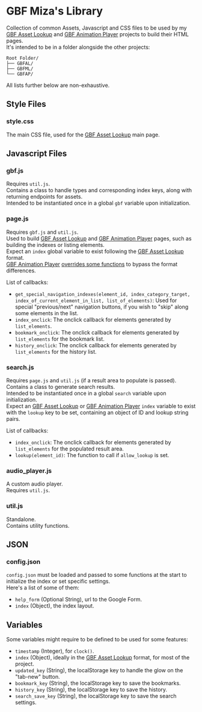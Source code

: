 # GBF Miza's Library  
Collection of common Assets, Javascript and CSS files to be used by my [GBF Asset Lookup](https://github.com/MizaGBF/GBFAL) and [GBF Animation Player](https://github.com/MizaGBF/GBFAP) projects to build their HTML pages.  
It's intended to be in a folder alongside the other projects:  
```
Root Folder/
├── GBFAL/
├── GBFML/
└── GBFAP/
```  
  
All lists further below are non-exhaustive.  
  
## Style Files  
  
### style.css  
The main CSS file, used for the [GBF Asset Lookup](https://github.com/MizaGBF/GBFAL) main page.  
  
## Javascript Files  
  
### gbf.js  
Requires `util.js`.  
Contains a class to handle types and corresponding index keys, along with returning endpoints for assets.  
Intended to be instantiated once in a global `gbf` variable upon initialization.  
  
### page.js  
Requires `gbf.js` and `util.js`.  
Used to build [GBF Asset Lookup](https://github.com/MizaGBF/GBFAL) and [GBF Animation Player](https://github.com/MizaGBF/GBFAP) pages, such as building the indexes or listing elements.  
Expect an `index` global variable to exist following the [GBF Asset Lookup](https://github.com/MizaGBF/GBFAL) format.  
[GBF Animation Player](https://github.com/MizaGBF/GBFAP) [overrides some functions](https://github.com/MizaGBF/GBFAP/blob/main/js/page_override.js) to bypass the format differences.  
  
List of callbacks:  
- `get_special_navigation_indexes(element_id, index_category_target, index_of_current_element_in_list, list_of_elements)`: Used for special "previous/next" navigation buttons, if you wish to "skip" along some elements in the list.  
- `index_onclick`: The onclick callback for elements generated by `list_elements`.  
- `bookmark_onclick`: The onclick callback for elements generated by `list_elements` for the bookmark list.  
- `history_onclick`: The onclick callback for elements generated by `list_elements` for the history list.  
  
### search.js  
Requires `page.js` and `util.js` (if a result area to populate is passed).  
Contains a class to generate search results.    
Intended to be instantiated once in a global `search` variable upon initialization.  
Expect an [GBF Asset Lookup](https://github.com/MizaGBF/GBFAL) or [GBF Animation Player](https://github.com/MizaGBF/GBFAP) `index` variable to exist with the `lookup` key to be set, containing an object of ID and lookup string pairs.  
  
List of callbacks:  
- `index_onclick`: The onclick callback for elements generated by `list_elements` for the populated result area.  
- `lookup(element_id)`: The function to call if `allow_lookup` is set.  
  
### audio_player.js  
A custom audio player.  
Requires `util.js`.  
  
### util.js  
Standalone.  
Contains utility functions.  
  
## JSON  
  
### config.json  
`config.json` must be loaded and passed to some functions at the start to initialize the index or set specific settings.  
Here's a list of some of them:  
- `help_form` (Optional String), url to the Google Form.  
- `index` (Object), the index layout.  
  
## Variables  
Some variables might require to be defined to be used for some features:  
- `timestamp` (Integer), for `clock()`.  
- `index` (Object), ideally in the [GBF Asset Lookup](https://github.com/MizaGBF/GBFAL) format, for most of the project.  
- `updated_key` (String), the localStorage key to handle the glow on the "tab-new" button.  
- `bookmark_key` (String), the localStorage key to save the bookmarks.  
- `history_key` (String), the localStorage key to save the history.  
- `search_save_key` (String), the localStorage key to save the search settings.  